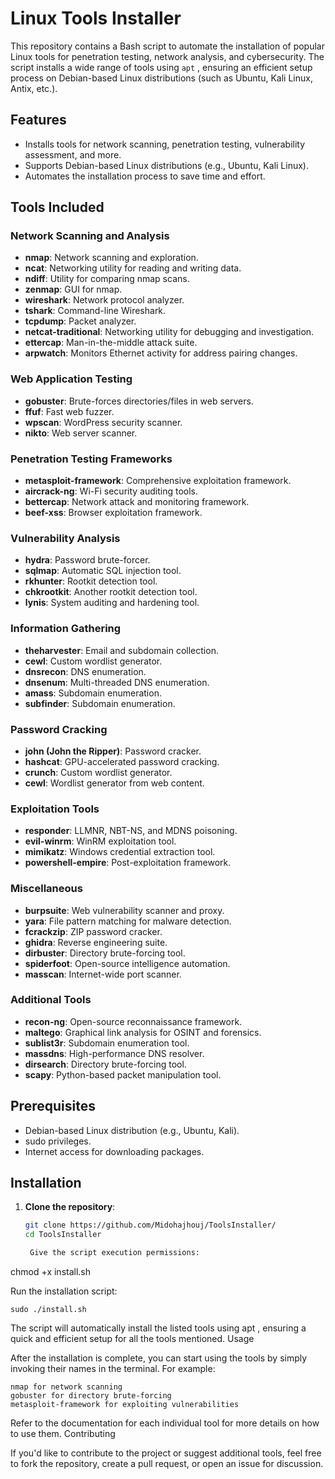 # Linux Tools Installer

This repository contains a Bash script to automate the installation of popular Linux tools for penetration testing, network analysis, and cybersecurity. The script installs a wide range of tools using `apt` , ensuring an efficient setup process on Debian-based Linux distributions (such as Ubuntu, Kali Linux, Antix, etc.).

## Features

- Installs tools for network scanning, penetration testing, vulnerability assessment, and more.
- Supports Debian-based Linux distributions (e.g., Ubuntu, Kali Linux).
- Automates the installation process to save time and effort.

## Tools Included

### Network Scanning and Analysis
- **nmap**: Network scanning and exploration.
- **ncat**: Networking utility for reading and writing data.
- **ndiff**: Utility for comparing nmap scans.
- **zenmap**: GUI for nmap.
- **wireshark**: Network protocol analyzer.
- **tshark**: Command-line Wireshark.
- **tcpdump**: Packet analyzer.
- **netcat-traditional**: Networking utility for debugging and investigation.
- **ettercap**: Man-in-the-middle attack suite.
- **arpwatch**: Monitors Ethernet activity for address pairing changes.

### Web Application Testing
- **gobuster**: Brute-forces directories/files in web servers.
- **ffuf**: Fast web fuzzer.
- **wpscan**: WordPress security scanner.
- **nikto**: Web server scanner.

### Penetration Testing Frameworks
- **metasploit-framework**: Comprehensive exploitation framework.
- **aircrack-ng**: Wi-Fi security auditing tools.
- **bettercap**: Network attack and monitoring framework.
- **beef-xss**: Browser exploitation framework.

### Vulnerability Analysis
- **hydra**: Password brute-forcer.
- **sqlmap**: Automatic SQL injection tool.
- **rkhunter**: Rootkit detection tool.
- **chkrootkit**: Another rootkit detection tool.
- **lynis**: System auditing and hardening tool.

### Information Gathering
- **theharvester**: Email and subdomain collection.
- **cewl**: Custom wordlist generator.
- **dnsrecon**: DNS enumeration.
- **dnsenum**: Multi-threaded DNS enumeration.
- **amass**: Subdomain enumeration.
- **subfinder**: Subdomain enumeration.

### Password Cracking
- **john (John the Ripper)**: Password cracker.
- **hashcat**: GPU-accelerated password cracking.
- **crunch**: Custom wordlist generator.
- **cewl**: Wordlist generator from web content.

### Exploitation Tools
- **responder**: LLMNR, NBT-NS, and MDNS poisoning.
- **evil-winrm**: WinRM exploitation tool.
- **mimikatz**: Windows credential extraction tool.
- **powershell-empire**: Post-exploitation framework.

### Miscellaneous
- **burpsuite**: Web vulnerability scanner and proxy.
- **yara**: File pattern matching for malware detection.
- **fcrackzip**: ZIP password cracker.
- **ghidra**: Reverse engineering suite.
- **dirbuster**: Directory brute-forcing tool.
- **spiderfoot**: Open-source intelligence automation.
- **masscan**: Internet-wide port scanner.

### Additional Tools
- **recon-ng**: Open-source reconnaissance framework.
- **maltego**: Graphical link analysis for OSINT and forensics.
- **sublist3r**: Subdomain enumeration tool.
- **massdns**: High-performance DNS resolver.
- **dirsearch**: Directory brute-forcing tool.
- **scapy**: Python-based packet manipulation tool.

## Prerequisites

- Debian-based Linux distribution (e.g., Ubuntu, Kali).
- sudo privileges.
- Internet access for downloading packages.

## Installation

1. **Clone the repository**:
   ```bash
   git clone https://github.com/Midohajhouj/ToolsInstaller/
   cd ToolsInstaller

    Give the script execution permissions:

chmod +x install.sh

Run the installation script:

    sudo ./install.sh

The script will automatically install the listed tools using apt , ensuring a quick and efficient setup for all the tools mentioned.
Usage

After the installation is complete, you can start using the tools by simply invoking their names in the terminal. For example:

    nmap for network scanning
    gobuster for directory brute-forcing
    metasploit-framework for exploiting vulnerabilities

Refer to the documentation for each individual tool for more details on how to use them.
Contributing

If you'd like to contribute to the project or suggest additional tools, feel free to fork the repository, create a pull request, or open an issue for discussion.

